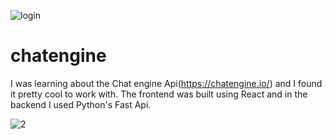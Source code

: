 ![login](https://user-images.githubusercontent.com/26040672/235899855-e023a0f5-7b91-4163-a5f1-75dbeaf70cd2.jpg)


# chatengine
I was learning about the Chat engine Api(https://chatengine.io/) and I found it pretty cool to work with.
The frontend was built using React and in the backend I used Python's Fast Api.

![2](https://user-images.githubusercontent.com/26040672/235899898-b748cc9e-ecbc-458f-9e97-424544da2042.jpg)
